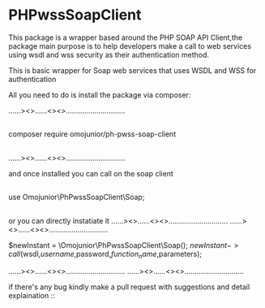 # PHPwssSoapClient
This package is a wrapper based around the PHP SOAP API Client,the package main purpose is to
 help developers make a call to web services using wsdl and wss security as their authentication method.


This is basic wrapper for Soap web services that uses WSDL and WSS for authentication 

All you need to do is install the package via composer:

......><>......<><>.............................
##
composer require omojunior/ph-pwss-soap-client
##
......><>......<><>.............................

and once installed you can call on the soap client 

##
 use Omojunior\PhPwssSoapClient\Soap; 
##

or you can directly instatiate it 
......><>......<><>.............................
......><>......<><>.............................

$newInstant =  \Omojunior\PhPwssSoapClient\Soap();
$newInstant->call($wsdl,$username,$password,$function_name,$parameters);

......><>......<><>.............................
......><>......<><>.............................

if there's any bug kindly make a pull request with suggestions and detail explaination ::
